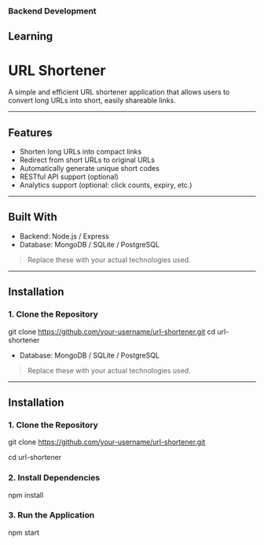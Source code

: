 ### Backend Development
Learning
-
# URL Shortener

A simple and efficient URL shortener application that allows users to convert long URLs into short, easily shareable links.

---

## Features

- Shorten long URLs into compact links
- Redirect from short URLs to original URLs
- Automatically generate unique short codes
- RESTful API support (optional)
- Analytics support (optional: click counts, expiry, etc.)

---

## Built With

- Backend: Node.js / Express
- Database: MongoDB / SQLite / PostgreSQL

> Replace these with your actual technologies used.

---

## Installation

### 1. Clone the Repository


git clone https://github.com/your-username/url-shortener.git
cd url-shortener
- Database: MongoDB / SQLite / PostgreSQL

> Replace these with your actual technologies used.

---

## Installation

### 1. Clone the Repository

git clone https://github.com/your-username/url-shortener.git

cd url-shortener

### 2. Install Dependencies

npm install

### 3. Run the Application

npm start
